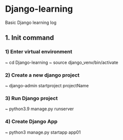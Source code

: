 # Django-learning
Basic Django learning log

## 1. Init command

### 1) Enter virtual environment
~ cd Django-learning
~ source django_venv/bin/activate

### 2) Create a new django project
~ django-admin startproject projectName

### 3) Run Django project
~ python3.9 manage.py runserver

### 4) Create Django App
~ python3 manage.py startapp app01